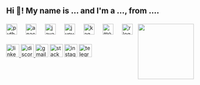 <h2 align="left">Hi 👋! My name is ... and I'm a ..., from ....</h2>

###

<img align="right" height="150" src="https://imgflip.com/gif/7wxuk1"  />

###

<div align="left">
  <img src="https://cdn.jsdelivr.net/gh/devicons/devicon/icons/python/python-original.svg" height="29" alt="python logo"  />
  <img width="15" />
  <img src="https://cdn.jsdelivr.net/gh/devicons/devicon/icons/anaconda/anaconda-original.svg" height="29" alt="anaconda logo"  />
  <img width="15" />
  <img src="https://cdn.jsdelivr.net/gh/devicons/devicon/icons/java/java-original.svg" height="29" alt="java logo"  />
  <img width="15" />
  <img src="https://cdn.jsdelivr.net/gh/devicons/devicon/icons/jupyter/jupyter-original.svg" height="29" alt="jupyter logo"  />
  <img width="15" />
  <img src="https://cdn.jsdelivr.net/gh/devicons/devicon/icons/kaggle/kaggle-original.svg" height="29" alt="kaggle logo"  />
  <img width="15" />
  <img src="https://cdn.jsdelivr.net/gh/devicons/devicon/icons/mongodb/mongodb-original.svg" height="29" alt="mongodb logo"  />
  <img width="15" />
  <img src="https://cdn.jsdelivr.net/gh/devicons/devicon/icons/r/r-original.svg" height="29" alt="r logo"  />
</div>

###

<div align="left">
  <a href="www.linkedin.com/in/krithik-cs-3707541b7" target="_blank">
    <img src="https://img.shields.io/static/v1?message=LinkedIn&logo=linkedin&label=&color=0077B5&logoColor=white&labelColor=&style=for-the-badge" height="35" alt="linkedin logo"  />
  </a>
  <a href="krithik_03" target="_blank">
    <img src="https://img.shields.io/static/v1?message=Discord&logo=discord&label=&color=7289DA&logoColor=white&labelColor=&style=for-the-badge" height="35" alt="discord logo"  />
  </a>
  <img src="https://img.shields.io/static/v1?message=Gmail&logo=gmail&label=&color=D14836&logoColor=white&labelColor=&style=for-the-badge" height="35" alt="gmail logo"  />
  <img src="https://img.shields.io/static/v1?message=Stackoverflow&logo=stackoverflow&label=&color=FE7A16&logoColor=white&labelColor=&style=for-the-badge" height="35" alt="stackoverflow logo"  />
  <img src="https://img.shields.io/static/v1?message=Instagram&logo=instagram&label=&color=E4405F&logoColor=white&labelColor=&style=for-the-badge" height="35" alt="instagram logo"  />
  <img src="https://img.shields.io/static/v1?message=Telegram&logo=telegram&label=&color=2CA5E0&logoColor=white&labelColor=&style=for-the-badge" height="35" alt="telegram logo"  />
</div>

###
